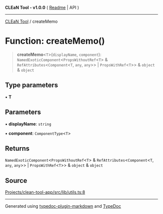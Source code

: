 **CLEaN Tool - v1.0.0** ( [Readme](../README.md) \| API )

***

[CLEaN Tool](../exports.md) / createMemo

# Function: createMemo()

> **createMemo**\<`T`\>(`displayName`, `component`): `NamedExoticComponent`\<`PropsWithoutRef`\<`T`\> & `RefAttributes`\<`Component`\<`T`, `any`, `any`\>\> \| `PropsWithRef`\<`T`\>\> & `object` & `object`

## Type parameters

▪ **T**

## Parameters

▪ **displayName**: `string`

▪ **component**: `ComponentType`\<`T`\>

## Returns

`NamedExoticComponent`\<`PropsWithoutRef`\<`T`\> & `RefAttributes`\<`Component`\<`T`, `any`, `any`\>\> \| `PropsWithRef`\<`T`\>\> & `object` & `object`

## Source

[Projects/clean-tool-app/src/lib/utils.ts:8](https://github.com/yuckyh/clean-tool-app/)

***

Generated using [typedoc-plugin-markdown](https://www.npmjs.com/package/typedoc-plugin-markdown) and [TypeDoc](https://typedoc.org/)
